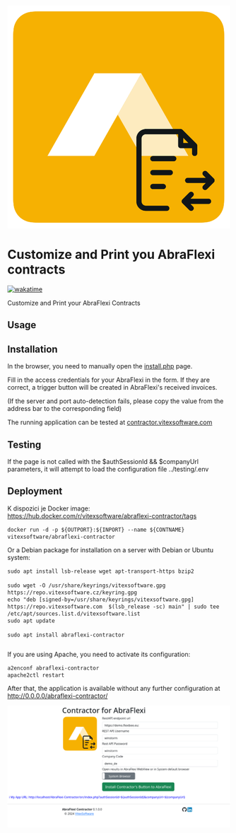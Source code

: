 ![project logo](project-logo.svg?raw=true)

Customize and Print you AbraFlexi contracts
=========================================

[![wakatime](https://wakatime.com/badge/user/5abba9ca-813e-43ac-9b5f-b1cfdf3dc1c7/project/ee6a134c-910e-437e-89ad-c357ea37af50.svg)](https://wakatime.com/badge/user/5abba9ca-813e-43ac-9b5f-b1cfdf3dc1c7/project/ee6a134c-910e-437e-89ad-c357ea37af50)

Customize and Print your AbraFlexi Contracts 

Usage
-----



Installation
------------

In the browser, you need to manually open the [install.php](src/install.php) page.

Fill in the access credentials for your AbraFlexi in the form.
If they are correct, a trigger button will be created in AbraFlexi's received invoices.

(If the server and port auto-detection fails, please copy the value from the address bar to the corresponding field)

The running application can be tested at [contractor.vitexsoftware.com](https://contractor.vitexsoftware.com/)

Testing
-------

If the page is not called with the $authSessionId && $companyUrl parameters, it will attempt to load the configuration file ../testing/.env

Deployment
----------

K dispozici je Docker image: https://hub.docker.com/r/vitexsoftware/abraflexi-contractor/tags

```
docker run -d -p ${OUTPORT}:${INPORT} --name ${CONTNAME} vitexsoftware/abraflexi-contractor
```

Or a Debian package for installation on a server with Debian or Ubuntu system:


```
sudo apt install lsb-release wget apt-transport-https bzip2

sudo wget -O /usr/share/keyrings/vitexsoftware.gpg https://repo.vitexsoftware.cz/keyring.gpg
echo "deb [signed-by=/usr/share/keyrings/vitexsoftware.gpg]  https://repo.vitexsoftware.com  $(lsb_release -sc) main" | sudo tee /etc/apt/sources.list.d/vitexsoftware.list
sudo apt update

sudo apt install abraflexi-contractor
```


```shell
```

If you are using Apache, you need to activate its configuration:

```
a2enconf abraflexi-contractor
apache2ctl restart
```

After that, the application is available without any further configuration at http://0.0.0.0/abraflexi-contractor/


![Installer](installer.png?raw=true)
